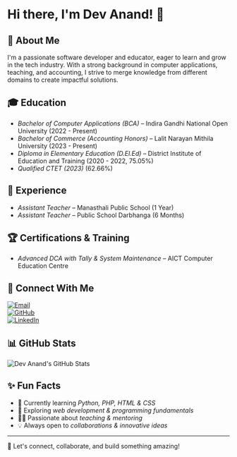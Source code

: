# Hi there, I'm Dev Anand! 👋

## 🚀 About Me
I'm a passionate software developer and educator, eager to learn and grow in the tech industry. With a strong background in computer applications, teaching, and accounting, I strive to merge knowledge from different domains to create impactful solutions.

## 🎓 Education
- *Bachelor of Computer Applications (BCA)* – Indira Gandhi National Open University (2022 - Present)
- *Bachelor of Commerce (Accounting Honors)* – Lalit Narayan Mithila University (2023 - Present)
- *Diploma in Elementary Education (D.El.Ed)* – District Institute of Education and Training (2020 - 2022, 75.05\%)
- *Qualified CTET (2023)* (62.66\%)

## 💼 Experience
- *Assistant Teacher* – Manasthali Public School (1 Year)
- *Assistant Teacher* – Public School Darbhanga (6 Months)

## 🏆 Certifications & Training
- *Advanced DCA with Tally & System Maintenance* – AICT Computer Education Centre

## 🔗 Connect With Me
[![Email](https://img.shields.io/badge/Email-adev3519@gmail.com-red?style=flat-square&logo=gmail)](mailto:adev3519@gmail.com)  
[![GitHub](https://img.shields.io/badge/GitHub-D3v4d4-black?style=flat-square&logo=github)](https://github.com/D3v4d4)  
[![LinkedIn](https://img.shields.io/badge/LinkedIn-callmed3v-blue?style=flat-square&logo=linkedin)](https://www.linkedin.com/in/callmed3v/)

## 📊 GitHub Stats
![Dev Anand's GitHub Stats](https://github-readme-stats.vercel.app/api?username=D3v4d4&show_icons=true&theme=tokyonight)

## ✨ Fun Facts
- 🌱 Currently learning *Python, PHP, HTML & CSS*
- 🎯 Exploring *web development & programming fundamentals*
- 👨‍🏫 Passionate about *teaching & mentoring*
- 💡 Always open to *collaborations & innovative ideas*

---
🚀 Let's connect, collaborate, and build something amazing!
